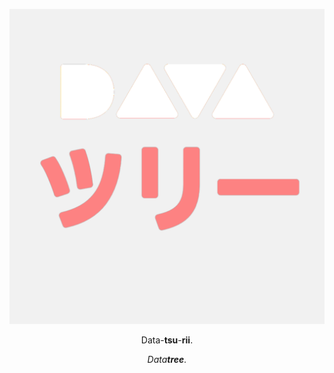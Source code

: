 <div align=center>

![datatree-datatsurii](data/tree/datatsurii.png)

Data-**tsu**-**rii**.

*Data**tree**.*

</div>
